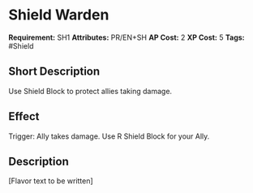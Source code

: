 # Shield Warden

 **Requirement:** SH1
 **Attributes:** PR/EN+SH
 **AP Cost:** 2
 **XP Cost:** 5
 **Tags:** #Shield

## Short Description
Use Shield Block to protect allies taking damage.

## Effect
Trigger: Ally takes damage. Use R Shield Block for your Ally.

## Description
[Flavor text to be written]